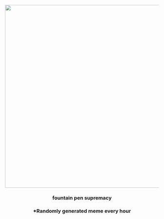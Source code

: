 <p align="center">
        <img src="https://i.redd.it/5ok9okl1xvn81.png" width="600" height="600">
        </p>
        <h3 align="center">fountain pen supremacy</h3>
        <h3 align="center">*Randomly generated meme every hour</h3>
    